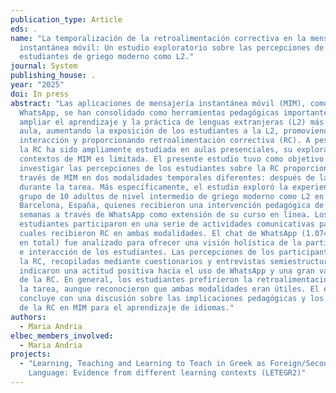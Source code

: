 ```yaml
---
publication_type: Article
eds: .
name: "La temporalización de la retroalimentación correctiva en la mensajería
  instantánea móvil: Un estudio exploratorio sobre las percepciones de los
  estudiantes de griego moderno como L2."
journal: System
publishing_house: .
year: "2025"
doi: In press
abstract: "Las aplicaciones de mensajería instantánea móvil (MIM), como
  WhatsApp, se han consolidado como herramientas pedagógicas importantes para
  ampliar el aprendizaje y la práctica de lenguas extranjeras (L2) más allá del
  aula, aumentando la exposición de los estudiantes a la L2, promoviendo la
  interacción y proporcionando retroalimentación correctiva (RC). A pesar de que
  la RC ha sido ampliamente estudiada en aulas presenciales, su exploración en
  contextos de MIM es limitada. El presente estudio tuvo como objetivo
  investigar las percepciones de los estudiantes sobre la RC proporcionada a
  través de MIM en dos modalidades temporales diferentes: después de la tarea y
  durante la tarea. Más específicamente, el estudio exploró la experiencia de un
  grupo de 10 adultos de nivel intermedio de griego moderno como L2 en
  Barcelona, España, quienes recibieron una intervención pedagógica de cinco
  semanas a través de WhatsApp como extensión de su curso en línea. Los
  estudiantes participaron en una serie de actividades comunicativas para las
  cuales recibieron RC en ambas modalidades. El chat de WhatsApp (1.074 mensajes
  en total) fue analizado para ofrecer una visión holística de la participación
  e interacción de los estudiantes. Las percepciones de los participantes sobre
  la RC, recopiladas mediante cuestionarios y entrevistas semiestructuradas,
  indicaron una actitud positiva hacia el uso de WhatsApp y una gran valoración
  de la RC. En general, los estudiantes prefirieron la retroalimentación durante
  la tarea, aunque reconocieron que ambas modalidades eran útiles. El estudio
  concluye con una discusión sobre las implicaciones pedagógicas y los desafíos
  de la RC en MIM para el aprendizaje de idiomas."
authors:
  - Maria Andria
elbec_members_involved:
  - Maria Andria
projects:
  - "Learning, Teaching and Learning to Teach in Greek as Foreign/Second
    Language: Evidence from different learning contexts (LETEGR2)"
---
```

